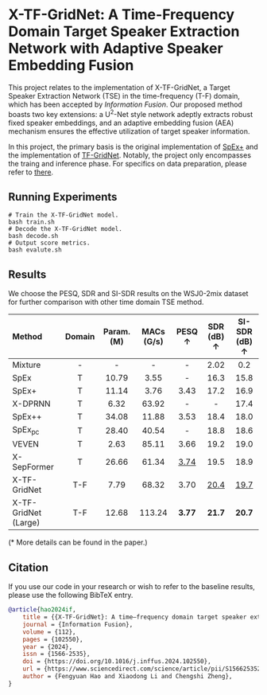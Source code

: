 # X-TF-GridNet: A Time-Frequency Domain Target Speaker Extraction Network with Adaptive Speaker Embedding Fusion

This project relates to the implementation of X-TF-GridNet, a Target Speaker Extraction Network (TSE) in the time-frequency (T-F) domain, which has been accepted by *Information Fusion*. Our proposed method boasts two key extensions: a U<sup>2</sup>-Net style network adeptly extracts robust fixed speaker embeddings, and an adaptive embedding fusion (AEA) mechanism ensures the effective utilization of target speaker information.

In this project, the primary basis is the original implementation of [SpEx+](https://github.com/gemengtju/SpEx_Plus) and the implementation of [TF-GridNet](https://github.com/espnet/espnet/blob/master/espnet2/enh/separator/tfgridnet_separator.py). Notably, the project only encompasses the traing and inference phase. For specifics on data preparation, please refer to [there](https://github.com/xuchenglin28/speaker_extraction_SpEx). 

## Running Experiments

```shell
# Train the X-TF-GridNet model.
bash train.sh
# Decode the X-TF-GridNet model.
bash decode.sh
# Output score metrics.
bash evalute.sh
```

## Results

We choose the PESQ, SDR and SI-SDR results on the WSJ0-2mix dataset for further comparison with other time domain TSE method.

| Method | Domain | Param. (M) | MACs (G/s) | PESQ $\uparrow$ | SDR (dB) $\uparrow$| SI-SDR (dB) $\uparrow$ |
|:-|:-:|:-:|:-:|:-:|:-:|:-:|
| Mixture | - | - | - | - | 2.02 | 0.2 | 0.0 |
| SpEx | T | 10.79 | 3.55 | - | 16.3 | 15.8 |
| SpEx+ | T | 11.14 | 3.76 | 3.43 | 17.2 | 16.9 |
| X-DPRNN | T | 6.32 | 63.92 | - | - | 17.4 |
| SpEx++ | T | 34.08 | 11.88 | 3.53 | 18.4 | 18.0 |
| SpEx<sub>pc</sub> | T | 28.40 | 40.54 | - | 18.8 | 18.6 |
| VEVEN | T | 2.63 | 85.11 | 3.66 | 19.2 | 19.0 |
| X-SepFormer | T | 26.66 | 61.34 | <u>3.74</u> | 19.5 | 18.9 |
| X-TF-GridNet | T-F | 7.79 | 68.32 | 3.70 | <u>20.4</u> | <u>19.7</u> |
| X-TF-GridNet (Large) | T-F | 12.68 | 113.24 | __3.77__ | __21.7__ | __20.7__ |

(\* More details can be found in the paper.)


## Citation
If you use our code in your research or wish to refer to the baseline results, please use the following BibTeX entry.

```bibtex
@article{hao2024if,
    title = {{X-TF-GridNet}: A time–frequency domain target speaker extraction network with adaptive speaker embedding fusion},
    journal = {Information Fusion},
    volume = {112},
    pages = {102550},
    year = {2024},
    issn = {1566-2535},
    doi = {https://doi.org/10.1016/j.inffus.2024.102550},
    url = {https://www.sciencedirect.com/science/article/pii/S1566253524003282},
    author = {Fengyuan Hao and Xiaodong Li and Chengshi Zheng},
}
```
